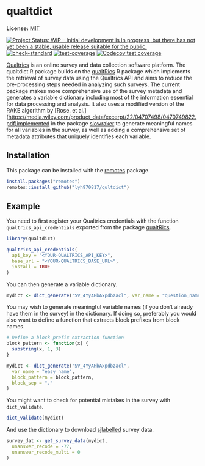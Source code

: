 
<!-- README.md is generated from README.Rmd. Please edit that file -->

# qualtdict

**License:** [MIT](https://opensource.org/licenses/MIT)

<!-- badges: start -->

[![Project Status: WIP – Initial development is in progress, but there
has not yet been a stable, usable release suitable for the
public.](https://www.repostatus.org/badges/latest/wip.svg)](https://www.repostatus.org/#wip)
[![check-standard](https://github.com/lyh970817/qualtdict/actions/workflows/check-standard.yaml/badge.svg)](https://github.com/lyh970817/qualtdict/actions/workflows/check-standard.yaml)
[![test-coverage](https://github.com/lyh970817/qualtdict/actions/workflows/test-coverage.yaml/badge.svg)](https://github.com/lyh970817/qualtdict/actions/workflows/test-coverage.yaml)
[![Codecov test
coverage](https://codecov.io/gh/lyh970817/qualtdict/branch/master/graph/badge.svg)](https://app.codecov.io/gh/lyh970817/qualtdict?branch=master)
<!-- badges: end -->

[Qualtrics](https://www.qualtrics.com/) is an online survey and data
collection software platform. The qualtdict R package builds on the
[qualtRics](https://github.com/ropensci/qualtRics) R package which
implements the retrieval of survey data using the Qualtrics API and aims
to reduce the pre-processing steps needed in analyzing such surveys. The
current package makes more comprehensive use of the survey metadata and
generates a variable dictionary including most of the information
essential for data processing and analysis. It also uses a modified
version of the RAKE algorithm by \[Rose. et al.\]
(<https://media.wiley.com/product_data/excerpt/22/04707498/0470749822.pdf)implemented>
in the package [slowraker](https://github.com/cran/slowraker) to
generate meaningful names for all variables in the survey, as well as
adding a comprehensive set of metadata attributes that uniquely
identifies each variable.

## Installation

This package can be installed with the
[remotes](https://cran.r-project.org/package=remotes) package.

``` r
install.packages("remotes")
remotes::install_github("lyh970817/qultdict")
```

## Example

You need to first register your Qualtrics credentials with the function
`qualtrics_api_credentials` exported from the package
[qualtRics](https://www.qualtrics.com/).

``` r
library(qualtdict)

qualtrics_api_credentials(
  api_key = "<YOUR-QUALTRICS_API_KEY>",
  base_url = "<YOUR-QUALTRICS_BASE_URL>",
  install = TRUE
)
```

You can then generate a variable dictionary.

``` r
mydict <- dict_generate("SV_4YyAHbAxpdbzacl", var_name = "question_name")
```

You may wish to generate meaningful variable names (if you don’t already
have them in the survey) in the dictionary. If doing so, preferably you
would also want to define a function that extracts block prefixes from
block names.

``` r
# Define a block prefix extraction function
block_pattern <- function(x) {
  substring(x, 1, 3)
}

mydict <- dict_generate("SV_4YyAHbAxpdbzacl",
  var_name = "easy_name",
  block_pattern = block_pattern,
  block_sep = "."
)
```

You might want to check for potential mistakes in the survey with
`dict_validate`.

``` r
dict_validate(mydict)
```

And use the dictionary to download
[sjlabelled](https://github.com/strengejacke/sjlabelled) survey data.

``` r
survey_dat <- get_survey_data(mydict,
  unanswer_recode = -77,
  unanswer_recode_multi = 0
)
```
